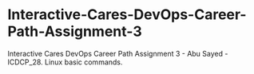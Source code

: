 # Interactive-Cares-DevOps-Career-Path-Assignment-3
Interactive Cares DevOps Career Path Assignment 3 - Abu Sayed - ICDCP_28. Linux basic commands.
